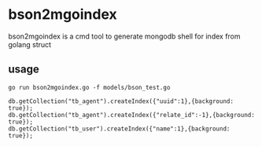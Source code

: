 # bson2mgoindex
bson2mgoindex is a cmd tool to generate mongodb shell for index from golang struct 

## usage
```
go run bson2mgoindex.go -f models/bson_test.go
```

```
db.getCollection("tb_agent").createIndex({"uuid":1},{background: true});
db.getCollection("tb_agent").createIndex({"relate_id":-1},{background: true});
db.getCollection("tb_user").createIndex({"name":1},{background: true});
```